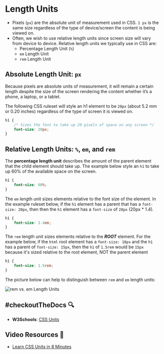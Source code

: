 # Length Units
- Pixels (`px`) are the absolute unit of measurement used in CSS. `1 px` is the same size regardless of the type of device/screen the content is being viewed on.
- Often, we wish to use relative length units since screen size will vary from device to device. Relative length units we typically use in CSS are:
    - Percentage Length Unit (`%`)
    - `em` Length Unit
    - `rem` Length Unit

## Absolute Length Unit: `px`

Because pixels are absolute units of measurement, it will remain a certain length despite the size of the screen rendering the content whether it’s a phone, a laptop, or a tablet.

The following CSS ruleset will style an h1 element to be `20px` (about 5.2 mm or 0.20 inches) regardless of the type of screen it is viewed on.

```css
h1 {
    /* Sizes the font to take up 20 pixels of space on any screen */
    font-size: 20px;
}
```

## Relative Length Units: `%`, `em`, and `rem`

The **percentage length unit** describes the amount of the parent element that the child element should take up. The example below style an `h1` to take up 60% of the available space on the screen. 

```css
h1 {
    font-size: 60%;
}
```

The `em` length unit sizes elements relative to the font size of the element. In the example ruleset below, if the `h1` element has a parent that has a `font-size: 20px`, then then the `h1` element has a `font-size` of `28px` (20px * 1.4).

```css
h1 {
    font-size: 1.4em;
}
```

The `rem` length unit sizes elements relative to the ***ROOT*** element. For the example below, if the `html` root element has a `font-size: 10px` and the `h1` has a parent of `font-size: 15px`, then the `h1` of `1.5rem` would be `15px` because it's sized relative to the root element, NOT the parent element

```css
h1 {
    font-size: 1.5rem;
}
```

The picture below can help to distinguish between  `rem` and `em` length units:

![rem vs. em Length Units](../../assets/remvsem.png)

## #checkoutTheDocs 🔍
- **W3Schools**: [CSS Units](https://www.w3schools.com/cssref/css_units.php)

## Video Resources 🎥
- [Learn CSS Units in 8 Minutes](https://www.youtube.com/watch?v=-GR52czEd-0)